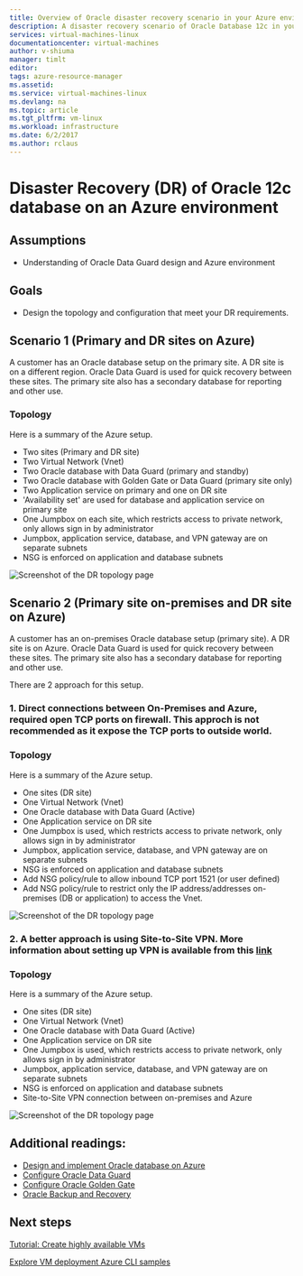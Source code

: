 ```yaml
---
title: Overview of Oracle disaster recovery scenario in your Azure environment | Microsoft Docs
description: A disaster recovery scenario of Oracle Database 12c in your Azure environment.
services: virtual-machines-linux
documentationcenter: virtual-machines
author: v-shiuma
manager: timlt
editor: 
tags: azure-resource-manager
ms.assetid: 
ms.service: virtual-machines-linux
ms.devlang: na
ms.topic: article
ms.tgt_pltfrm: vm-linux
ms.workload: infrastructure
ms.date: 6/2/2017
ms.author: rclaus
---
```


# Disaster Recovery (DR) of Oracle 12c database on an Azure environment

## Assumptions

- Understanding of Oracle Data Guard design and Azure environment


## Goals
- Design the topology and configuration that meet your DR requirements.

## Scenario 1 (Primary and DR sites on Azure)

A customer has an Oracle database setup on the primary site. A DR site is on a different region. Oracle Data Guard is used for quick recovery between these sites. The primary site also has a secondary database for reporting and other use. 

### Topology

Here is a summary of the Azure setup.

- Two sites (Primary and DR site)
- Two Virtual Network (Vnet)
- Two Oracle database with Data Guard (primary and standby)
- Two Oracle database with Golden Gate or Data Guard (primary site only)
- Two Application service on primary and one on DR site
- 'Availability set' are used for database and application service on primary site
- One Jumpbox on each site, which restricts access to private network, only allows sign in by administrator
- Jumpbox, application service, database, and VPN gateway are on separate subnets
- NSG is enforced on application and database subnets

![Screenshot of the DR topology page](./media/oracle-disaster-recovery/oracle_topology_01.png)

## Scenario 2 (Primary site on-premises and DR site on Azure)

A customer has an on-premises Oracle database setup (primary site). A DR site is on Azure. Oracle Data Guard is used for quick recovery between these sites. The primary site also has a secondary database for reporting and other use. 

There are 2 approach for this setup.

### 1. Direct connections between On-Premises and Azure, required open TCP ports on firewall. This approch is not recommended as it expose the TCP ports to outside world.

### Topology

Here is a summary of the Azure setup.

- One sites (DR site)
- One Virtual Network (Vnet)
- One Oracle database with Data Guard (Active)
- One Application service on DR site
- One Jumpbox is used, which restricts access to private network, only allows sign in by administrator
- Jumpbox, application service, database, and VPN gateway are on separate subnets
- NSG is enforced on application and database subnets
- Add NSG policy/rule to allow inbound TCP port 1521 (or user defined)
- Add NSG policy/rule to restrict only the IP address/addresses on-premises (DB or application) to access the Vnet.

![Screenshot of the DR topology page](./media/oracle-disaster-recovery/oracle_topology_02.png)

### 2. A better approach is using Site-to-Site VPN. More information about setting up VPN is available from this [link](https://docs.microsoft.com/en-us/azure/vpn-gateway/vpn-gateway-howto-site-to-site-resource-manager-cli)

### Topology

Here is a summary of the Azure setup.

- One sites (DR site)
- One Virtual Network (Vnet)
- One Oracle database with Data Guard (Active)
- One Application service on DR site
- One Jumpbox is used, which restricts access to private network, only allows sign in by administrator
- Jumpbox, application service, database, and VPN gateway are on separate subnets
- NSG is enforced on application and database subnets
- Site-to-Site VPN connection between on-premises and Azure

![Screenshot of the DR topology page](./media/oracle-disaster-recovery/oracle_topology_03.png)

## Additional readings:

- [Design and implement Oracle database on Azure](oracle-design.md)
- [Configure Oracle Data Guard](configuring-oracle-dataguard.md)
- [Configure Oracle Golden Gate](configure-oracle-golden-gate.md)
- [Oracle Backup and Recovery](oracle-backup-recovery.md)


## Next steps

[Tutorial: Create highly available VMs](../../linux/create-cli-complete.md)

[Explore VM deployment Azure CLI samples](../../linux/cli-samples.md)
